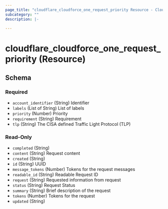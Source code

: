 ```yaml
---
page_title: "cloudflare_cloudforce_one_request_priority Resource - Cloudflare"
subcategory: ""
description: |-
  
---
```


# cloudflare_cloudforce_one_request_priority (Resource)




<!-- schema generated by tfplugindocs -->
## Schema

### Required

- `account_identifier` (String) Identifier
- `labels` (List of String) List of labels
- `priority` (Number) Priority
- `requirement` (String) Requirement
- `tlp` (String) The CISA defined Traffic Light Protocol (TLP)

### Read-Only

- `completed` (String)
- `content` (String) Request content
- `created` (String)
- `id` (String) UUID
- `message_tokens` (Number) Tokens for the request messages
- `readable_id` (String) Readable Request ID
- `request` (String) Requested information from request
- `status` (String) Request Status
- `summary` (String) Brief description of the request
- `tokens` (Number) Tokens for the request
- `updated` (String)


